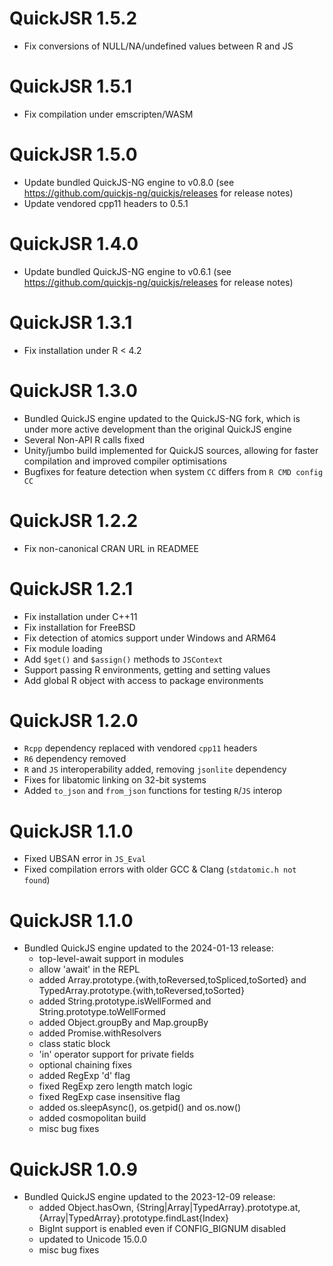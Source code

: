 # QuickJSR 1.5.2
  * Fix conversions of NULL/NA/undefined values between R and JS

# QuickJSR 1.5.1
  * Fix compilation under emscripten/WASM

# QuickJSR 1.5.0
  * Update bundled QuickJS-NG engine to v0.8.0 (see https://github.com/quickjs-ng/quickjs/releases for release notes)
  * Update vendored cpp11 headers to 0.5.1

# QuickJSR 1.4.0
  * Update bundled QuickJS-NG engine to v0.6.1 (see https://github.com/quickjs-ng/quickjs/releases for release notes)

# QuickJSR 1.3.1
  * Fix installation under R < 4.2

# QuickJSR 1.3.0
  * Bundled QuickJS engine updated to the QuickJS-NG fork, which is under more
    active development than the original QuickJS engine
  * Several Non-API R calls fixed
  * Unity/jumbo build implemented for QuickJS sources, allowing for faster
    compilation and improved compiler optimisations
  * Bugfixes for feature detection when system `CC` differs from `R CMD config CC`

# QuickJSR 1.2.2
  * Fix non-canonical CRAN URL in READMEE

# QuickJSR 1.2.1
  * Fix installation under C++11
  * Fix installation for FreeBSD
  * Fix detection of atomics support under Windows and ARM64
  * Fix module loading
  * Add `$get()` and `$assign()` methods to `JSContext`
  * Support passing R environments, getting and setting values
  * Add global R object with access to package environments

# QuickJSR 1.2.0
  * `Rcpp` dependency replaced with vendored `cpp11` headers
  * `R6` dependency removed
  * `R` and `JS` interoperability added, removing `jsonlite` dependency
  * Fixes for libatomic linking on 32-bit systems
  * Added `to_json` and `from_json` functions for testing `R`/`JS` interop

# QuickJSR 1.1.0
  * Fixed UBSAN error in `JS_Eval`
  * Fixed compilation errors with older GCC & Clang (`stdatomic.h not found`)

# QuickJSR 1.1.0
  * Bundled QuickJS engine updated to the 2024-01-13 release:
    - top-level-await support in modules
    - allow 'await' in the REPL
    - added Array.prototype.{with,toReversed,toSpliced,toSorted} and
    TypedArray.prototype.{with,toReversed,toSorted}
    - added String.prototype.isWellFormed and String.prototype.toWellFormed
    - added Object.groupBy and Map.groupBy
    - added Promise.withResolvers
    - class static block
    - 'in' operator support for private fields
    - optional chaining fixes
    - added RegExp 'd' flag
    - fixed RegExp zero length match logic
    - fixed RegExp case insensitive flag
    - added os.sleepAsync(), os.getpid() and os.now()
    - added cosmopolitan build
    - misc bug fixes

# QuickJSR 1.0.9
  * Bundled QuickJS engine updated to the 2023-12-09 release:
    - added Object.hasOwn, {String|Array|TypedArray}.prototype.at,
      {Array|TypedArray}.prototype.findLast{Index}
    - BigInt support is enabled even if CONFIG_BIGNUM disabled
    - updated to Unicode 15.0.0
    - misc bug fixes
